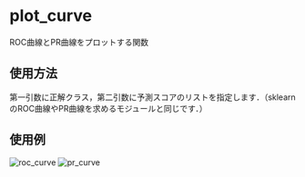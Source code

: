 # plot_curve
ROC曲線とPR曲線をプロットする関数

## 使用方法
第一引数に正解クラス，第二引数に予測スコアのリストを指定します．（sklearnのROC曲線やPR曲線を求めるモジュールと同じです．）

## 使用例
![roc_curve](https://user-images.githubusercontent.com/84188861/166695354-b1fc68dd-3356-431f-a1ff-5c3567d98d51.png)
![pr_curve](https://user-images.githubusercontent.com/84188861/166695252-90eb07d0-201f-43d0-abcd-d8ce109a734f.png)

